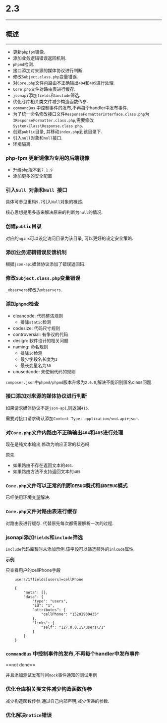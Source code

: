 # 2.3

---

## 概述

---

* 更新`phpfpm`镜像.
* 添加业务逻辑错误返回机制.
* `phpmd`检测.
* 接口添加对来源的媒体协议进行判断.
* 修改`Subject.class.php`变量错误.
* 对`Core.php`文件内路由不正确输出`404`和`405`进行处理.
* `Core.php`文件对路由表进行缓存.
* `jsonapi`添加`fields`和`include`筛选.
* 优化仓库相关类文件减少构造函数传参.
* `commandBus` 中控制事件的发布,不再每个handler中发布事件.
* 为了统一命名修改接口文件`ResponseFormatterInterface.class.php`为`IResponseFormatter.class.php`,需要修改`System\Class\Response.class.php`.
* 创建`public`目录, 并移动`index.php`到该目录下.
* 引入`null`对象和`null`接口.
* 环境隔离.

### php-fpm 更新镜像为专用的后端镜像

* 升级`php`版本到`7.1.9`
* 添加更多的安全配置

### 引入`Null `对象和`Null `接口

具体可参见重构`9.7`引入`Null`对象的概述.

核心思想是用多态来解决原来的判断为`null`的情况.

### 创建`public`目录

对应的`nginx`可以设定访问目录为该目录, 可以更好的设定安全策略.

### 添加业务逻辑错误反馈机制

根据`json-api`媒体协议添加了错误返回码.

### 修改`Subject.class.php`变量错误

`_observers`修改为`observers`.

### 添加`phpmd`检查

* cleancode: 代码整洁规则
	* 排除`static`检测
* codesize: 代码尺寸规则
* controversial: 有争议的代码
* design: 软件设计的相关问题
* naming: 命名规则
	* 排除`id`检测
	* 最少字段名长度为`3`
	* 最长变量名为`30`
* unusedcode: 未使用代码的规则

`composer.json`中`phpmd/phpmd`版本升级为`2.6.0`,解决不能识别匿名class问题.

### 接口添加对来源的媒体协议进行判断

如果请求媒体协议不是`json-api`,则返回`415`.

需要对接口请求确认添加`Content-Type: application/vnd.api+json`.


### 对`Core.php`文件内路由不正确输出`404`和`405`进行处理

现在是纯文本输出,修改为响应正常的状态吗.

原先

* 如果路由不存在返回文本的`404`.
* 如果路由方法不支持返回文本的`405`

### `Core.php`文件可以正常的判断`DEBUG`模式和`非DEBUG`模式

已经使用环境变量解决.

### `Core.php`文件对路由表进行缓存

对路由表进行缓存. 代替原先每次都需要解析一次的过程.

### jsonapi添加`fields`和`include`筛选

`include`代码库暂时未添加示例.该字段可以筛选额外的`inlcude`属性.

**示例**

只查看用户的cellPhone字段

		users/1?fields[users]=cellPhone
		
		{
		    "meta": [],
		    "data": {
		        "type": "users",
		        "id": "1",
		        "attributes": {
		            "cellPhone": "15202939435"
		        },
		        "links": {
		            "self": "127.0.0.1\/users\/1"
		        }
		    }
		}
		
### `commandBus` 中控制事件的发布,不再每个handler中发布事件

==not done==

并且添加测试发布时间`mock`事件通知的测试用例

### 优化仓库相关类文件减少构造函数传参

减少构造函数传参,通过自己内部声明,减少传递的参数.


### 优化解决`notice`错误


